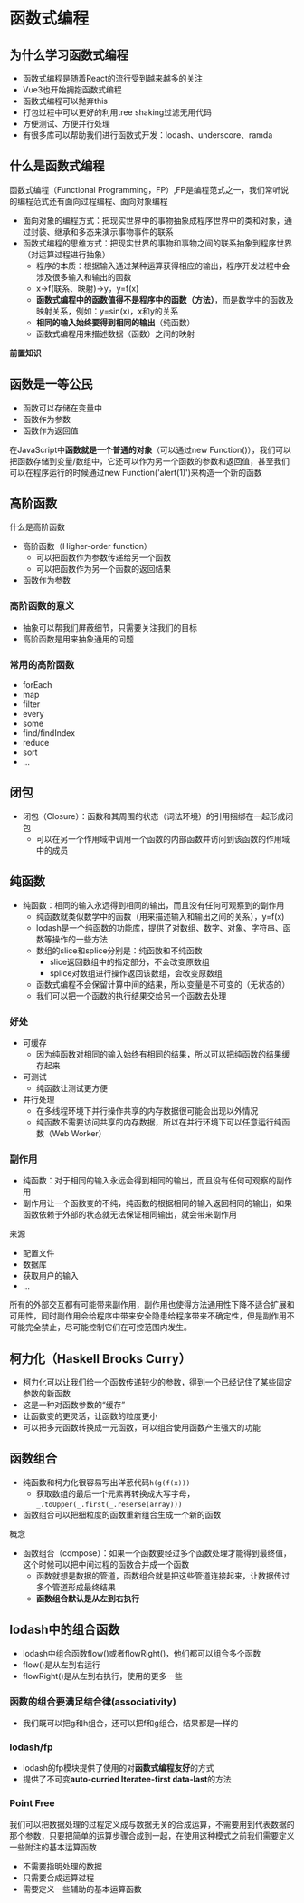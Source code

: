 # 函数式编程

## 为什么学习函数式编程
- 函数式编程是随着React的流行受到越来越多的关注
- Vue3也开始拥抱函数式编程
- 函数式编程可以抛弃this
- 打包过程中可以更好的利用tree shaking过滤无用代码
- 方便测试、方便并行处理
- 有很多库可以帮助我们进行函数式开发：lodash、underscore、ramda


## 什么是函数式编程

函数式编程（Functional Programming，FP）,FP是编程范式之一，我们常听说的编程范式还有面向过程编程、面向对象编程
- 面向对象的编程方式：把现实世界中的事物抽象成程序世界中的类和对象，通过封装、继承和多态来演示事物事件的联系
- 函数式编程的思维方式：把现实世界的事物和事物之间的联系抽象到程序世界（对运算过程进行抽象）
  - 程序的本质：根据输入通过某种运算获得相应的输出，程序开发过程中会涉及很多输入和输出的函数
  - x->f(联系、映射)->y，y=f(x)
  - **函数式编程中的函数值得不是程序中的函数（方法）**，而是数学中的函数及映射关系，例如：y=sin(x)，x和y的关系
  - **相同的输入始终要得到相同的输出**（纯函数）
  - 函数式编程用来描述数据（函数）之间的映射

**前置知识**


## 函数是一等公民
- 函数可以存储在变量中
- 函数作为参数
- 函数作为返回值

在JavaScript中**函数就是一个普通的对象**（可以通过new Function()），我们可以把函数存储到变量/数组中，它还可以作为另一个函数的参数和返回值，甚至我们可以在程序运行的时候通过new Function('alert(1)')来构造一个新的函数




## 高阶函数

什么是高阶函数
- 高阶函数（Higher-order function）
  - 可以把函数作为参数传递给另一个函数
  - 可以把函数作为另一个函数的返回结果
- 函数作为参数



### 高阶函数的意义
- 抽象可以帮我们屏蔽细节，只需要关注我们的目标
- 高阶函数是用来抽象通用的问题

### 常用的高阶函数
- forEach
- map
- filter
- every
- some
- find/findIndex
- reduce
- sort
- ...


## 闭包
- 闭包（Closure）：函数和其周围的状态（词法环境）的引用捆绑在一起形成闭包
  - 可以在另一个作用域中调用一个函数的内部函数并访问到该函数的作用域中的成员

## 纯函数
- 纯函数：相同的输入永远得到相同的输出，而且没有任何可观察到的副作用
  - 纯函数就类似数学中的函数（用来描述输入和输出之间的关系），y=f(x)
  - lodash是一个纯函数的功能库，提供了对数组、数字、对象、字符串、函数等操作的一些方法
  - 数组的slice和splice分别是：纯函数和不纯函数
    - slice返回数组中的指定部分，不会改变原数组
    - splice对数组进行操作返回该数组，会改变原数组
  - 函数式编程不会保留计算中间的结果，所以变量是不可变的（无状态的）
  - 我们可以把一个函数的执行结果交给另一个函数去处理


### 好处
- 可缓存
  - 因为纯函数对相同的输入始终有相同的结果，所以可以把纯函数的结果缓存起来
- 可测试
  - 纯函数让测试更方便
- 并行处理
  - 在多线程环境下并行操作共享的内存数据很可能会出现以外情况
  - 纯函数不需要访问共享的内存数据，所以在并行环境下可以任意运行纯函数（Web Worker）

### 副作用
- 纯函数：对于相同的输入永远会得到相同的输出，而且没有任何可观察的副作用
- 副作用让一个函数变的不纯，纯函数的根据相同的输入返回相同的输出，如果函数依赖于外部的状态就无法保证相同输出，就会带来副作用

来源
- 配置文件
- 数据库
- 获取用户的输入
- ...

所有的外部交互都有可能带来副作用，副作用也使得方法通用性下降不适合扩展和可用性，同时副作用会给程序中带来安全隐患给程序带来不确定性，但是副作用不可能完全禁止，尽可能控制它们在可控范围内发生。


## 柯力化（Haskell Brooks Curry）
- 柯力化可以让我们给一个函数传递较少的参数，得到一个已经记住了某些固定参数的新函数
- 这是一种对函数参数的“缓存”
- 让函数变的更灵活，让函数的粒度更小
- 可以把多元函数转换成一元函数，可以组合使用函数产生强大的功能

## 函数组合
- 纯函数和柯力化很容易写出洋葱代码`h(g(f(x)))`
  - 获取数组的最后一个元素再转换成大写字母，`_.toUpper(_.first(_.reserse(array)))`
- 函数组合可以把细粒度的函数重新组合生成一个新的函数

概念  
- 函数组合（compose）：如果一个函数要经过多个函数处理才能得到最终值，这个时候可以把中间过程的函数合并成一个函数
  - 函数就想是数据的管道，函数组合就是把这些管道连接起来，让数据传过多个管道形成最终结果
  - **函数组合默认是从左到右执行**

## lodash中的组合函数
- lodash中组合函数flow()或者flowRight()，他们都可以组合多个函数
- flow()是从左到右运行
- flowRight()是从左到右执行，使用的更多一些

### 函数的组合要满足**结合律**(associativity)
- 我们既可以把g和h组合，还可以把f和g组合，结果都是一样的

### lodash/fp
- lodash的fp模块提供了使用的对**函数式编程友好**的方式
- 提供了不可变**auto-curried lteratee-first data-last**的方法

### Point Free
 我们可以把数据处理的过程定义成与数据无关的合成运算，不需要用到代表数据的那个参数，只要把简单的运算步骤合成到一起，在使用这种模式之前我们需要定义一些附注的基本运算函数
 - 不需要指明处理的数据
 - 只需要合成运算过程
 - 需要定义一些辅助的基本运算函数

